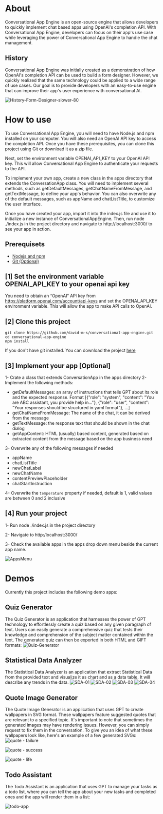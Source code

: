 # About
Conversational App Engine is an open-source engine that allows developers to quickly implement chat based apps using OpenAI's completion API. With Conversational App Engine, developers can focus on their app's use case while leveraging the power of Conversational App Engine to handle the chat management.

## History
Conversational App Engine was initially created as a demonstration of how OpenAI's completion API can be used to build a form designer. However, we quickly realized that the same technology could be applied to a wide range of use cases. Our goal is to provide developers with an easy-to-use engine that can improve their app's user experience with conversational AI.

![History-Form-Designer-slower-80](https://user-images.githubusercontent.com/129025554/229411348-b2d4da89-bce9-483d-93b0-29ec698172c6.gif)


# How to use
To use Conversational App Engine, you will need to have Node.js and npm installed on your computer. You will also need an OpenAI API key to access the completion API. Once you have these prerequisites, you can clone this project using Git or download it as a zip file.

Next, set the environment variable OPENAI_API_KEY to your OpenAI API key. This will allow Conversational App Engine to authenticate your requests to the API.

To implement your own app, create a new class in the apps directory that extends the ConversationApp class. You will need to implement several methods, such as getDefaultMessages, getChatNameFromMessage, and getTextMessage, to define your app's behavior. You can also overwrite any of the default messages, such as appName and chatListTitle, to customize the user interface.

Once you have created your app, import it into the index.js file and use it to initialize a new instance of ConversationalAppEngine. Then, run node ./index.js in the project directory and navigate to http://localhost:3000/ to see your app in action.

## Prerequisets
* [Nodejs and npm](https://nodejs.org/en/download)
* [Git (Optional)](https://git-scm.com/book/en/v2/Getting-Started-Installing-Git)

## [1] Set the environment variable OPENAI_API_KEY to your openai api key
You need to obtain an “OpenAI” API key from https://platform.openai.com/account/api-keys and set the OPENAI_API_KEY environment variable. This will allow the app to make API calls to OpenAI.


## [2] Clone this project
```
git clone https://github.com/david-m-s/conversational-app-engine.git
cd conversational-app-engine
npm install
```
If you don't have git installed. You can download the project [here](https://github.com/ameramayreh/conversational-app-engine/archive/refs/heads/main.zip)

## [3] Implement your app [Optional]
1- Crate a class that extends ConversationApp in the apps directory
2- Implement the following methods:
- getDefaultMessages: an array of instructions that tells GPT about its role and the expected response. Format [{"role": "system", "content": "You are ABC assistant, you provide help in..."}, {"role": "user", "content": "Your responses should be structured in yaml format"}, ...]
- getChatNameFromMessage: The name of the chat, it can be derived from the message
- getTextMessage: the response text that should be shown in the chat dialog
- getAppContent: HTML (usually) based content, generated based on extracted content from the message based on the app business need

3- Overwrite any of the following messages if needed
- appName
- chatListTitle
- newChatLabel
- newChatName
- contentPreviewPlaceholder
- chatStartInstruction

4- Overwrite the `temperature` property if needed, default is 1, valid values are between 0 and 2 inclusive

## [4] Run your project
1- Run node ./index.js in the project directory

2- Navigate to http:/localhost:3000/

3- Check the available apps in the apps drop down menu beside the current app name.

![AppsMenu](https://user-images.githubusercontent.com/129025554/235294471-75ba27f4-4109-4cc2-81d4-6d38ef93ec5f.PNG)


# Demos
Currently this project includes the following demo apps:

## Quiz Generator
The Quiz Generator is an application that harnesses the power of GPT technology to effortlessly create a quiz based on any given paragraph of text. Users can easily generate a comprehensive quiz that tests their knowledge and comprehension of the subject matter contained within the text. The generated quiz can then be exported in both HTML and GIFT formats:
![Quiz-Generator](https://user-images.githubusercontent.com/129025554/234749558-28ec7c9f-805e-4e42-9886-74f5e0872faa.PNG)


## Statistical Data Analyzer
The Statistical Data Analyzer is an application that extract Statistical Data from the provided text and visualize it as chart and as a data table. It will describe any trends in the data.
![SDA-01](https://user-images.githubusercontent.com/129025554/236461521-9d06b5a1-fbea-482d-afd1-ac45678ce13f.PNG)
![SDA-02](https://user-images.githubusercontent.com/129025554/236461551-33d35bd3-83bc-45df-9747-64c81a0992a9.PNG)
![SDA-03](https://user-images.githubusercontent.com/129025554/236461582-90cdf497-dd3e-4ad8-b35f-9ac2cf356942.png)
![SDA-04](https://user-images.githubusercontent.com/129025554/236461853-6a0a4fcc-df02-4a57-80b8-96b7e9d0e8e1.png)


## Quote Image Generator
The Quote Image Generator is an application that uses GPT to create wallpapers in SVG format. These wallpapers feature suggested quotes that are relevant to a specified topic. It's important to note that sometimes the generated images may have rendering issues. However, you can simply request to fix them in the conversation. To give you an idea of what these wallpapers look like, here's an example of a few generated SVGs:
![quote - failure](https://user-images.githubusercontent.com/129025554/233998565-b5e51ef3-e3e9-42bd-af25-f283f2885d29.svg)

![quote - success](https://user-images.githubusercontent.com/129025554/234000131-793d5b14-3404-4a09-8eeb-314e6dcb8c64.svg)

![quote - life](https://user-images.githubusercontent.com/129025554/233998665-66b3552c-e6f5-4546-bb47-32e93ccb6494.svg)


## Todo Assistant
The Todo Assistant is an application that uses GPT to manage your tasks as a todo list, where you can tell the app about your new tasks and completed ones and the app will render them in a list:

![todo-app](https://user-images.githubusercontent.com/129025554/235294800-4dec094d-4982-463e-8b4b-338097037581.PNG)


